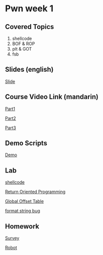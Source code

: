 # Pwn week 1

## Covered Topics
1. shellcode
2. BOF & ROP
3. plt & GOT
4. fsb

## Slides (english)
[Slide](https://github.com/jwang-a/CTF/tree/master/Teaching/NTUComputerSecurity2020/Pwn1/CS2020_Pwn1.key)

## Course Video Link (mandarin)
[Part1](https://www.youtube.com/watch?v=GC68kxYilJ0)

[Part2](https://www.youtube.com/watch?v=HFVmWa_G-30)

[Part3](https://www.youtube.com/watch?v=CLuCT6dfTec)

## Demo Scripts
[Demo](https://github.com/jwang-a/CTF/tree/master/Teaching/NTUComputerSecurity2020/Pwn1/Demo)

## Lab
[shellcode](https://github.com/jwang-a/CTF/tree/master/MyChallenges/Pwn/TeachingLabs/shelllab)

[Return Oriented Programming](https://github.com/jwang-a/CTF/tree/master/MyChallenges/Pwn/TeachingLabs/ROPlab)

[Global Offset Table](https://github.com/jwang-a/CTF/tree/master/MyChallenges/Pwn/TeachingLabs/GOTlab)

[format string bug](https://github.com/jwang-a/CTF/tree/master/MyChallenges/Pwn/TeachingLabs/fmtlab)

## Homework
[Survey](https://github.com/jwang-a/CTF/tree/master/MyChallenges/Pwn/Survey)

[Robot](https://github.com/jwang-a/CTF/tree/master/MyChallenges/Pwn/Robot)
